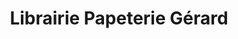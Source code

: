---
title: "Librairie Papeterie Gérard"
url: /saint-denis/librairie-papeterie-gerard/
shop: livres
---